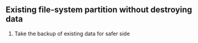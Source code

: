 ## Existing file-system partition without destroying data

1)	Take the backup of existing data for safer side


